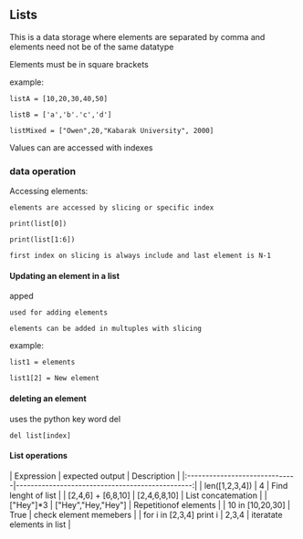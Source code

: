
##  Lists

This is a data storage where elements are separated by comma and elements need not be of the same datatype

Elements must be in square brackets

example:

    listA = [10,20,30,40,50]

    listB = ['a','b'.'c','d']
    
    listMixed = ["Owen",20,"Kabarak University", 2000]

Values can are accessed with indexes

### data operation

Accessing elements:

    elements are accessed by slicing or specific index

    print(list[0])

    print(list[1:6]) 

    first index on slicing is always include and last element is N-1

#### Updating an element  in a list

apped

    used for adding elements

    elements can be added in multuples with slicing

example:

    list1 = elements

    list1[2] = New element

#### deleting an element

uses the python key word del

    del list[index]

#### List operations

| Expression                    |   expected output  |             Description    |
|:------------------------------|------------------------------------------------:|
| len([1,2,3,4])                | 4                  | Find lenght of list        |
| [2,4,6] + [6,8,10]            | [2,4,6,8,10]       | List concatemation         |
| ["Hey"]*3                     | ["Hey","Hey,"Hey"] | Repetitionof elements      |
| 10 in [10,20,30]              | True               | check element memebers     |
| for i in [2,3,4] print i      | 2,3,4              | iteratate elements in list |
